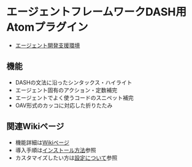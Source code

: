 # エージェントフレームワークDASH用Atomプラグイン
- [エージェント開発支援環境](http://www.k.riec.tohoku.ac.jp/idea/)
## 機能
- DASHの文法に沿ったシンタックス・ハイライト
- エージェント固有のアクション・定数補完
- エージェントでよく使うコードのスニペット補完
- OAV形式のカッコに対応した折りたたみ

## 関連Wikiページ
- 機能詳細は[Wikiページ](https://github.com/nk-klab/DashAtomPlugin/wiki)
- 導入手順は[インストール方法](https://github.com/nk-klab/DashAtomPlugin/wiki/Installation)参照
- カスタマイズしたい方は[設定について](https://github.com/nk-klab/DashAtomPlugin/wiki/Develop)参照
